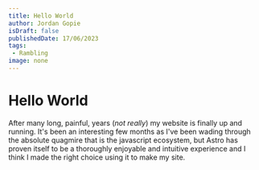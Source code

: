 ```yaml
---
title: Hello World
author: Jordan Gopie
isDraft: false
publishedDate: 17/06/2023
tags:
 - Rambling
image: none
---
```


# Hello World

After many long, painful, years (*not really*) my website is finally up and running. It's been an
interesting few months as I've been wading through the absolute quagmire that is the javascript ecosystem, but Astro has proven itself to be a thoroughly enjoyable and intuitive experience and I think I made the right choice using it to make my site.